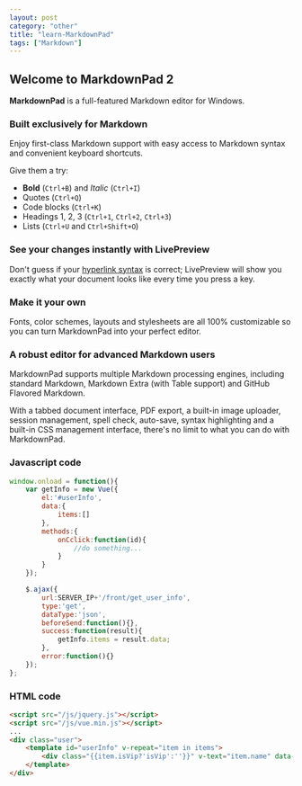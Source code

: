 ```yaml
---
layout: post
category: "other"
title: "learn-MarkdownPad"
tags: ["Markdown"]
---
```


## Welcome to MarkdownPad 2 ##

**MarkdownPad** is a full-featured Markdown editor for Windows.

### Built exclusively for Markdown ###

Enjoy first-class Markdown support with easy access to  Markdown syntax and convenient keyboard shortcuts.

Give them a try:

- **Bold** (`Ctrl+B`) and *Italic* (`Ctrl+I`)
- Quotes (`Ctrl+Q`)
- Code blocks (`Ctrl+K`)
- Headings 1, 2, 3 (`Ctrl+1`, `Ctrl+2`, `Ctrl+3`)
- Lists (`Ctrl+U` and `Ctrl+Shift+O`)

### See your changes instantly with LivePreview ###

Don't guess if your [hyperlink syntax](http://markdownpad.com) is correct; LivePreview will show you exactly what your document looks like every time you press a key.

### Make it your own ###

Fonts, color schemes, layouts and stylesheets are all 100% customizable so you can turn MarkdownPad into your perfect editor.

### A robust editor for advanced Markdown users ###

MarkdownPad supports multiple Markdown processing engines, including standard Markdown, Markdown Extra (with Table support) and GitHub Flavored Markdown.

With a tabbed document interface, PDF export, a built-in image uploader, session management, spell check, auto-save, syntax highlighting and a built-in CSS management interface, there's no limit to what you can do with MarkdownPad.

### Javascript code

``` javascript
window.onload = function(){
	var getInfo = new Vue({
		el:'#userInfo',
		data:{
			items:[]
		},
		methods:{
			onCclick:function(id){
				//do something...
			}
		}
	});

	$.ajax({
		url:SERVER_IP+'/front/get_user_info',
		type:'get',
		dataType:'json',
		beforeSend:function(){},
		success:function(result){
			getInfo.items = result.data;
		},
		error:function(){}
	});
};
```

### HTML code

```html
<script src="/js/jquery.js"></script>
<script src="/js/vue.min.js"></script>
...
<div class="user">
	<template id="userInfo" v-repeat="item in items">
		<div class="{{item.isVip?'isVip':''}}" v-text="item.name" data-userId="{{item.userId}}" v-on="click:onClick(item.userId)" ></div>
	</template>
</div>
```